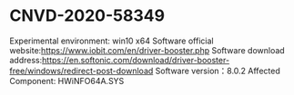 # CNVD-2020-58349
Experimental environment: win10 x64
Software official website:https://www.iobit.com/en/driver-booster.php
Software download address:https://en.softonic.com/download/driver-booster-free/windows/redirect-post-download
Software version：8.0.2
Affected Component: HWiNFO64A.SYS
